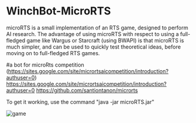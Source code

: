 # WinchBot-MicroRTS


microRTS is a small implementation of an RTS game, designed to perform AI research. The advantage of using microRTS with respect to using a full-fledged game like Wargus or Starcraft (using BWAPI) is that microRTS is much simpler, and can be used to quickly test theoretical ideas, before moving on to full-fledged RTS games. 


#a bot for microRts competition 
(https://sites.google.com/site/micrortsaicompetition/introduction?authuser=0)
https://sites.google.com/site/micrortsaicompetition/introduction?authuser=0 https://github.com/santiontanon/microrts

To get it working, use the command "java -jar microRTS.jar"

![game](https://github.com/Winchester260/WinchBot-MicroRTS/assets/106346947/c6d61d50-ede6-45b4-afc9-c2b9e776e3e3)
